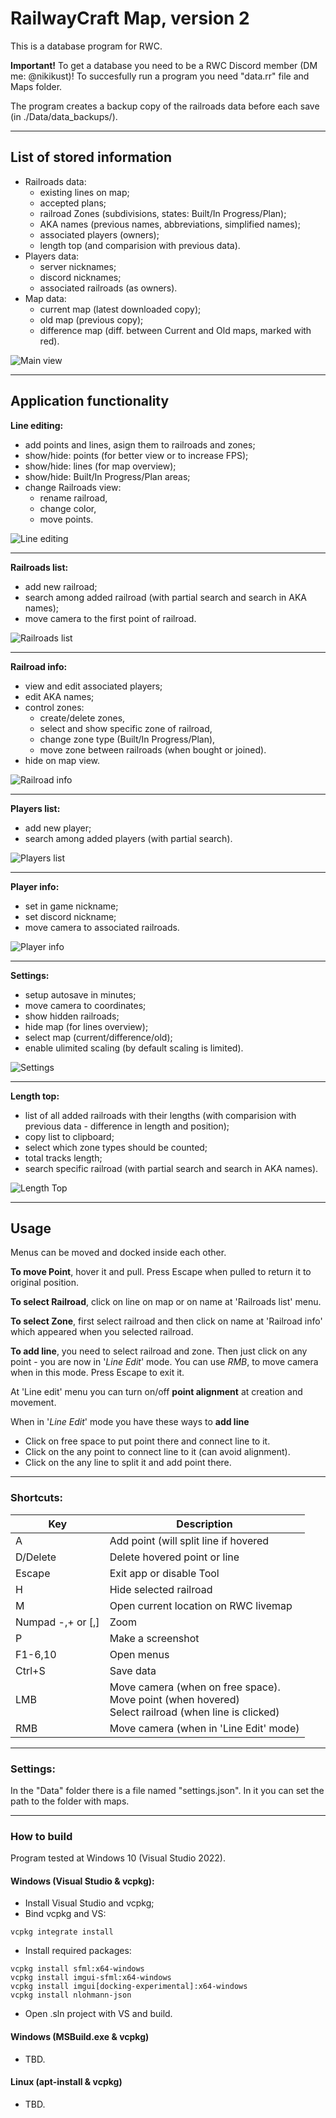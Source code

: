# RailwayCraft Map, version 2
This is a database program for RWC.

**Important!** To get a database you need to be a RWC Discord member (DM me: @nikikust)!
To succesfully run a program you need "data.rr" file and Maps folder.

The program creates a backup copy of the railroads data before each save (in ./Data/data_backups/).

---

## List of stored information
- Railroads data:
    - existing lines on map;
    - accepted plans;
    - railroad Zones (subdivisions, states: Built/In Progress/Plan);
    - AKA names (previous names, abbreviations, simplified names);
    - associated players (owners);
    - length top (and comparision with previous data).
- Players data:
    - server nicknames;
    - discord nicknames;
    - associated railroads (as owners).
- Map data:
    - current map (latest downloaded copy);
    - old map (previous copy);
    - difference map (diff. between Current and Old maps, marked with red).
    
![](https://github.com/nikikust/RWC_Map_v2/blob/main/Raw/images/main_view.png?raw=true "Main view")

---

## Application functionality
**Line editing:** 
- add points and lines, asign them to railroads and zones;
- show/hide: points (for better view or to increase FPS);
- show/hide: lines (for map overview);
- show/hide: Built/In Progress/Plan areas;
- change Railroads view:
    - rename railroad,
    - change color,
    - move points.

![](https://github.com/nikikust/RWC_Map_v2/blob/main/Raw/images/line_edit.png?raw=true "Line editing")

---

**Railroads list:**
- add new railroad;
- search among added railroad (with partial search and search in AKA names);
- move camera to the first point of railroad.

![](https://github.com/nikikust/RWC_Map_v2/blob/main/Raw/images/railroads_list.png?raw=true "Railroads list")

---

**Railroad info:**
- view and edit associated players;
- edit AKA names;
- control zones:
    - create/delete zones,
    - select and show specific zone of railroad,
    - change zone type (Built/In Progress/Plan),
    - move zone between railroads (when bought or joined).
- hide on map view.

![](https://github.com/nikikust/RWC_Map_v2/blob/main/Raw/images/railroad_info.png?raw=true "Railroad info")

---

**Players list:**
- add new player;
- search among added players (with partial search).

![](https://github.com/nikikust/RWC_Map_v2/blob/main/Raw/images/players_list.png?raw=true "Players list")

---

**Player info:**
- set in game nickname;
- set discord nickname;
- move camera to associated railroads.

![](https://github.com/nikikust/RWC_Map_v2/blob/main/Raw/images/player_info.png?raw=true "Player info")

---

**Settings:**
- setup autosave in minutes;
- move camera to coordinates;
- show hidden railroads;
- hide map (for lines overview);
- select map (current/difference/old);
- enable ulimited scaling (by default scaling is limited).

![](https://github.com/nikikust/RWC_Map_v2/blob/main/Raw/images/settings.png?raw=true "Settings")

---

**Length top:**
- list of all added railroads with their lengths (with comparision with previous data - difference in length and position);
- copy list to clipboard;
- select which zone types should be counted;
- total tracks length;
- search specific railroad (with partial search and search in AKA names).

![](https://github.com/nikikust/RWC_Map_v2/blob/main/Raw/images/length_top.png?raw=true "Length Top")

---

## Usage

Menus can be moved and docked inside each other.

**To move Point**, hover it and pull. Press Escape when pulled to return it to original position.

**To select Railroad**, click on line on map or on name at 'Railroads list' menu.

**To select Zone**, first select railroad and then click on name at 'Railroad info' which appeared when you selected railroad.

**To add line**, you need to select railroad and zone. Then just click on any point - you are now in '*Line Edit*' mode. You can use *RMB*, to move camera when in this mode. Press Escape to exit it.

At 'Line edit' menu you can turn on/off **point alignment** at creation and movement.

When in '*Line Edit*' mode you have these ways to **add line**
- Click on free space to put point there and connect line to it.
- Click on the any point to connect line to it (can avoid alignment).
- Click on the any line to split it and add point there.

---

### Shortcuts:

Key               | Description                                                                                                |
---               | ---                                                                                                        |
A                 | Add point (will split line if hovered								                                       |
D/Delete          | Delete hovered point or line															                   |
Escape            | Exit app or disable Tool																                   |
H                 | Hide selected railroad																	                   |
M                 | Open current location on RWC livemap													                   |
Numpad -,+ or [,] | Zoom																					                   |
P                 | Make a screenshot																		                   |
F1-6,10           | Open menus																				                   |
Ctrl+S            | Save data																				                   |
LMB               | Move camera (when on free space).<br/>Move point (when hovered)<br/>Select railroad (when line is clicked) |
RMB               | Move camera (when in 'Line Edit' mode)													                   |

---

### Settings:
In the "Data" folder there is a file named "settings.json". In it you can set the path to the folder with maps.

---

### How to build

Program tested at Windows 10 (Visual Studio 2022).

#### Windows (Visual Studio & vcpkg):
- Install Visual Studio and vcpkg;
- Bind vcpkg and VS:
```
vcpkg integrate install
```
- Install required packages:<br/>
```
vcpkg install sfml:x64-windows
vcpkg install imgui-sfml:x64-windows
vcpkg install imgui[docking-experimental]:x64-windows
vcpkg install nlohmann-json
```
- Open .sln project with VS and build.

#### Windows (MSBuild.exe & vcpkg)
- TBD.

#### Linux (apt-install & vcpkg)
- TBD.
